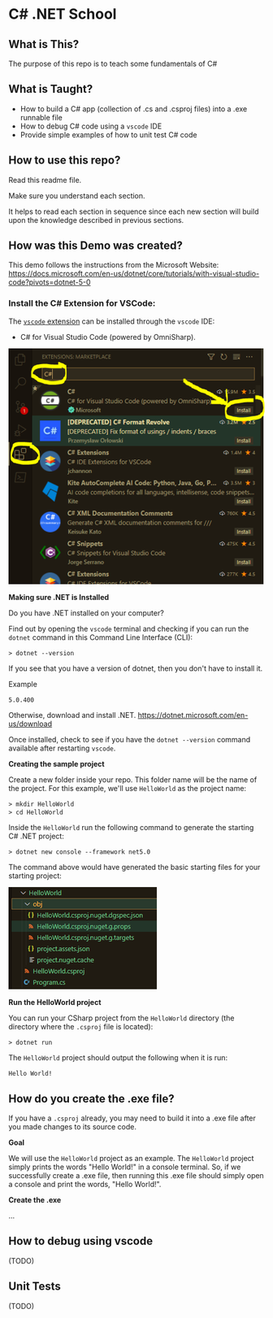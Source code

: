 # C# .NET School

## What is This?

The purpose of this repo is to teach some fundamentals of C#

## What is Taught?

- How to build a C# app (collection of .cs and .csproj files) into a .exe runnable file
- How to debug C# code using a `vscode` IDE
- Provide simple examples of how to unit test C# code

## How to use this repo?

Read this readme file. 

Make sure you understand each section. 

It helps to read each section in sequence since each new section will build upon the knowledge described in previous sections.

## How was this Demo was created?

This demo follows the instructions from the Microsoft Website: <https://docs.microsoft.com/en-us/dotnet/core/tutorials/with-visual-studio-code?pivots=dotnet-5-0>

### Install the C# Extension for VSCode:

The [`vscode` extension](https://marketplace.visualstudio.com/items?itemName=ms-dotnettools.csharp) can be installed through the `vscode` IDE:

- C# for Visual Studio Code (powered by OmniSharp).

![Install the C# Extension in vscode](doc/image/installVscodeExtensionForCS.PNG)

**Making sure .NET is Installed**

Do you have .NET installed on your computer?

Find out by opening the `vscode` terminal and checking if you can run the `dotnet` command in this Command Line Interface (CLI):

```
> dotnet --version
```

If you see that you have a version of dotnet, then you don't have to install it.

Example
```
5.0.400
```

Otherwise, download and install .NET. <https://dotnet.microsoft.com/en-us/download>

Once installed, check to see if you have the `dotnet --version` command available after restarting `vscode`.

**Creating the sample project**

Create a new folder inside your repo. This folder name will be the name of the project. For this example, we'll use `HelloWorld` as the project name:

```
> mkdir HelloWorld
> cd HelloWorld
```

Inside the `HelloWorld` run the following command to generate the starting C# .NET project:

```
> dotnet new console --framework net5.0
```

The command above would have generated the basic starting files for your starting project:

![Starting C# .NET Project Files](doc/image/generatedFilesForHelloWorldProject.PNG)

**Run the HelloWorld project**

You can run your CSharp project from the `HelloWorld` directory (the directory where the `.csproj` file is located):

```
> dotnet run
```

The `HelloWorld` project should output the following when it is run:

```
Hello World!
```

## How do you create the .exe file?

If you have a `.csproj` already, you may need to build it into a .exe file after you made changes to its source code. 

**Goal**

We will use the `HelloWorld` project as an example. The `HelloWorld` project simply prints the words "Hello World!" in a console terminal. So, if we successfully create a .exe file, then running this .exe file should simply open a console and print the words, "Hello World!".

**Create the .exe**

...

## How to debug using vscode

(TODO)

## Unit Tests

(TODO)